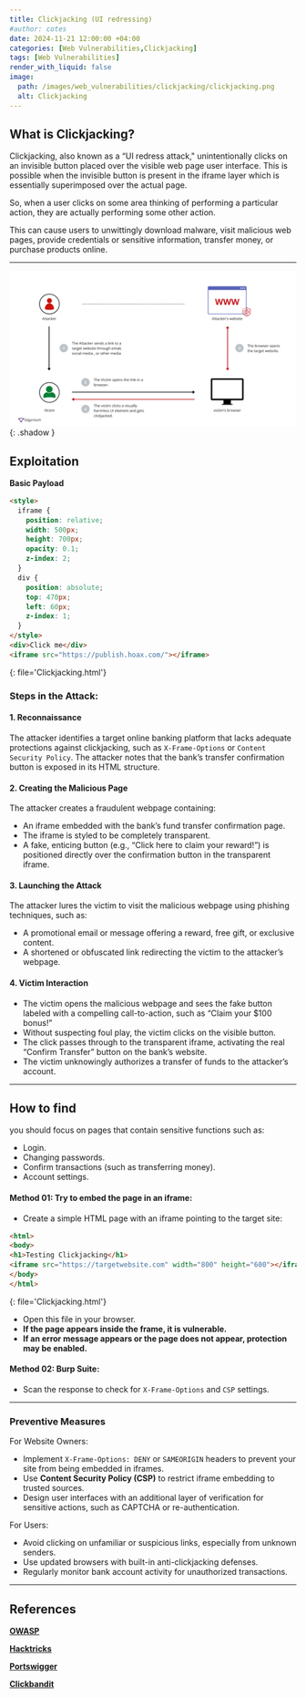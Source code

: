 ```yaml
---
title: Clickjacking (UI redressing)
#author: cotes
date: 2024-11-21 12:00:00 +04:00
categories: [Web Vulnerabilities,Clickjacking]
tags: [Web Vulnerabilities]
render_with_liquid: false
image:
  path: /images/web_vulnerabilities/clickjacking/clickjacking.png
  alt: Clickjacking
---
```


## What is Clickjacking?

Clickjacking, also known as a “UI redress attack," unintentionally clicks on an invisible button placed over the visible web page user interface. This is possible when the invisible button is present in the iframe layer which is essentially superimposed over the actual page.

So, when a user clicks on some area thinking of performing a particular action, they are actually performing some other action.

This can cause users to unwittingly download malware, visit malicious web pages, provide credentials or sensitive information, transfer money, or purchase products online.

---

![Desktop View](/images/web_vulnerabilities/clickjacking/clickjacking_02.png){: .shadow }


## Exploitation

**Basic Payload**

```html
<style>
  iframe {
    position: relative;
    width: 500px;
    height: 700px;
    opacity: 0.1;
    z-index: 2;
  }
  div {
    position: absolute;
    top: 470px;
    left: 60px;
    z-index: 1;
  }
</style>
<div>Click me</div>
<iframe src="https://publish.hoax.com/"></iframe>
```
{: file='Clickjacking.html'}


### **Steps in the Attack:**

#### **1. Reconnaissance**  
The attacker identifies a target online banking platform that lacks adequate protections against clickjacking, such as `X-Frame-Options` or `Content Security Policy`. The attacker notes that the bank’s transfer confirmation button is exposed in its HTML structure.

#### **2. Creating the Malicious Page**  
The attacker creates a fraudulent webpage containing:  
- An iframe embedded with the bank’s fund transfer confirmation page.  
- The iframe is styled to be completely transparent.  
- A fake, enticing button (e.g., “Click here to claim your reward!”) is positioned directly over the confirmation button in the transparent iframe.

#### **3. Launching the Attack**  
The attacker lures the victim to visit the malicious webpage using phishing techniques, such as:  
- A promotional email or message offering a reward, free gift, or exclusive content.  
- A shortened or obfuscated link redirecting the victim to the attacker’s webpage.

#### **4. Victim Interaction**  
- The victim opens the malicious webpage and sees the fake button labeled with a compelling call-to-action, such as “Claim your $100 bonus!”  
- Without suspecting foul play, the victim clicks on the visible button.  
- The click passes through to the transparent iframe, activating the real “Confirm Transfer” button on the bank’s website.  
- The victim unknowingly authorizes a transfer of funds to the attacker’s account.


---

## How to find 
you should focus on pages that contain sensitive functions such as:
- Login.
- Changing passwords.
- Confirm transactions (such as transferring money).
- Account settings.


#### **Method 01: Try to embed the page in an iframe:**
- Create a simple HTML page with an iframe pointing to the target site:

```html
<html>
<body>
<h1>Testing Clickjacking</h1>
<iframe src="https://targetwebsite.com" width="800" height="600"></iframe>
</body>
</html>
```
{: file='Clickjacking.html'}

- Open this file in your browser.
- **If the page appears inside the frame, it is vulnerable.**
- **If an error message appears or the page does not appear, protection may be enabled.**


#### **Method 02: Burp Suite:**
- Scan the response to check for `X-Frame-Options` and `CSP` settings.



---

### **Preventive Measures**  
For Website Owners:  
- Implement `X-Frame-Options: DENY` or `SAMEORIGIN` headers to prevent your site from being embedded in iframes.  
- Use **Content Security Policy (CSP)** to restrict iframe embedding to trusted sources.  
- Design user interfaces with an additional layer of verification for sensitive actions, such as CAPTCHA or re-authentication.

For Users:  
- Avoid clicking on unfamiliar or suspicious links, especially from unknown senders.  
- Use updated browsers with built-in anti-clickjacking defenses.
- Regularly monitor bank account activity for unauthorized transactions.

---

## References

[**OWASP**](https://owasp.org/www-community/attacks/Clickjacking)

[**Hacktricks**](https://book.hacktricks.xyz/pentesting-web/clickjacking)

[**Portswigger**](https://portswigger.net/web-security/clickjacking)

[**Clickbandit**](https://portswigger.net/burp/documentation/desktop/tools/clickbandit)
